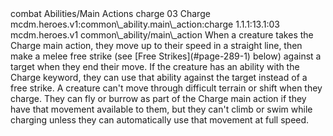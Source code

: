 <ability>
  <metadata>
    <class>combat</class>
    <file_dpath>Abilities/Main Actions</file_dpath>
    <item_id>charge</item_id>
    <item_index>03</item_index>
    <item_name>Charge</item_name>
    <scc>mcdm.heroes.v1:common\_ability.main\_action:charge</scc>
    <scdc>1.1.1:13.1:03</scdc>
    <source>mcdm.heroes.v1</source>
    <type>common\_ability/main\_action</type>
  </metadata>
  <effects>
    <effect type="mundane">When a creature takes the Charge main action, they move up to their speed in a straight line, then make a melee free strike (see [Free Strikes](#page-289-1) below) against a target when they end their move. If the creature has an ability with the Charge keyword, they can use that ability against the target instead of a free strike.
A creature can&apos;t move through difficult terrain or shift when they charge. They can fly or burrow as part of the Charge main action if they have that movement available to them, but they can&apos;t climb or swim while charging unless they can automatically use that movement at full speed.</effect>
  </effects>
</ability>
